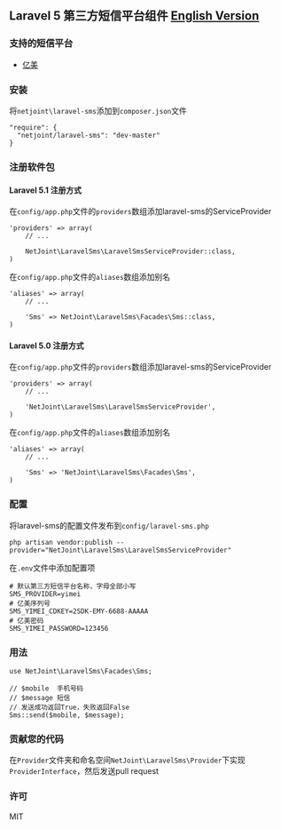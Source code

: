## Laravel 5 第三方短信平台组件 [English Version](README.md)

### 支持的短信平台

- [亿美](http://www.emay.cn/)

### 安装

将`netjoint\laravel-sms`添加到`composer.json`文件

```
"require": {
  "netjoint/laravel-sms": "dev-master"
}
```

### 注册软件包

####  Laravel 5.1 注册方式

在`config/app.php`文件的`providers`数组添加laravel-sms的ServiceProvider

```
'providers' => array(
    // ...

    NetJoint\LaravelSms\LaravelSmsServiceProvider::class,
)
```

在`config/app.php`文件的`aliases`数组添加别名

```
'aliases' => array(
    // ...

    'Sms' => NetJoint\LaravelSms\Facades\Sms::class,
)
```

#### Laravel 5.0 注册方式

在`config/app.php`文件的`providers`数组添加laravel-sms的ServiceProvider

```
'providers' => array(
    // ...

    'NetJoint\LaravelSms\LaravelSmsServiceProvider',
)
```

在`config/app.php`文件的`aliases`数组添加别名

```
'aliases' => array(
    // ...

    'Sms' => 'NetJoint\LaravelSms\Facades\Sms',
)
```

### 配置

将laravel-sms的配置文件发布到`config/laravel-sms.php`

```
php artisan vendor:publish --provider="NetJoint\LaravelSms\LaravelSmsServiceProvider"
```

在`.env`文件中添加配置项

```
# 默认第三方短信平台名称，字母全部小写
SMS_PROVIDER=yimei
# 亿美序列号
SMS_YIMEI_CDKEY=2SDK-EMY-6688-AAAAA
# 亿美密码
SMS_YIMEI_PASSWORD=123456
```

### 用法

```
use NetJoint\LaravelSms\Facades\Sms;

// $mobile  手机号码
// $message 短信
// 发送成功返回True，失败返回False
Sms::send($mobile, $message);
```

### 贡献您的代码

在`Provider`文件夹和命名空间`NetJoint\LaravelSms\Provider`下实现`ProviderInterface`，然后发送pull request

### 许可

MIT